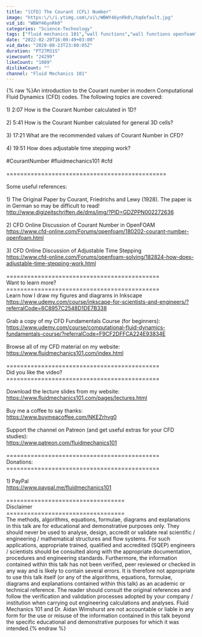 ```yaml
---
title: "[CFD] The Courant (CFL) Number"
image: "https:\/\/i.ytimg.com\/vi\/WBWY46ynRk0\/hqdefault.jpg"
vid_id: "WBWY46ynRk0"
categories: "Science-Technology"
tags: ["fluid mechanics 101","wall functions","wall functions openfoam"]
date: "2022-02-20T16:00:49+03:00"
vid_date: "2020-08-23T23:00:05Z"
duration: "PT27M31S"
viewcount: "24299"
likeCount: "1089"
dislikeCount: ""
channel: "Fluid Mechanics 101"
---
```

{% raw %}An introduction to the Courant number in modern Computational Fluid Dynamics (CFD) codes. The following topics are covered:<br /><br />1) 2:07 How is the Courant Number calculated in 1D?<br /><br />2) 5:41 How is the Courant Number calculated for general 3D cells? <br /><br />3) 17:21 What are the recommended values of Courant Number in CFD? <br /><br />4) 19:51 How does adjustable time stepping work? <br /><br />#CourantNumber #fluidmechanics101 #cfd<br /><br />==============================================<br /><br />Some useful references:<br /><br />1) The Original Paper by Courant, Friedrichs and Lewy (1928). The paper is in German so may be difficult to read! <br /><a rel="nofollow" target="blank" href="http://www.digizeitschriften.de/dms/img/?PID=GDZPPN002272636">http://www.digizeitschriften.de/dms/img/?PID=GDZPPN002272636</a><br /><br />2) CFD Online Discussion of Courant Number in OpenFOAM<br /><a rel="nofollow" target="blank" href="https://www.cfd-online.com/Forums/openfoam/180202-courant-number-openfoam.html">https://www.cfd-online.com/Forums/openfoam/180202-courant-number-openfoam.html</a><br /><br />3) CFD Online Discussion of Adjustable Time Stepping<br /><a rel="nofollow" target="blank" href="https://www.cfd-online.com/Forums/openfoam-solving/182824-how-does-adjustable-time-stepping-work.html">https://www.cfd-online.com/Forums/openfoam-solving/182824-how-does-adjustable-time-stepping-work.html</a><br /><br />============================================<br />Want to learn more? <br />============================================<br />Learn how I draw my figures and diagrams in Inkscape<br /><a rel="nofollow" target="blank" href="https://www.udemy.com/course/inkscape-for-scientists-and-engineers/?referralCode=6C8957C2548D1DE7B338">https://www.udemy.com/course/inkscape-for-scientists-and-engineers/?referralCode=6C8957C2548D1DE7B338</a><br /><br />Grab a copy of my CFD Fundamentals Course (for beginners):<br /><a rel="nofollow" target="blank" href="https://www.udemy.com/course/computational-fluid-dynamics-fundamentals-course/?referralCode=F9CF2DFFCA224E93834E">https://www.udemy.com/course/computational-fluid-dynamics-fundamentals-course/?referralCode=F9CF2DFFCA224E93834E</a><br /><br />Browse all of my CFD material on my website:<br /><a rel="nofollow" target="blank" href="https://www.fluidmechanics101.com/index.html">https://www.fluidmechanics101.com/index.html</a><br /><br />============================================<br />Did you like the video? <br />============================================<br /><br />Download the lecture slides from my website:<br /><a rel="nofollow" target="blank" href="https://www.fluidmechanics101.com/pages/lectures.html">https://www.fluidmechanics101.com/pages/lectures.html</a><br /><br />Buy me a coffee to say thanks:<br /><a rel="nofollow" target="blank" href="https://www.buymeacoffee.com/NKEZrhvg0">https://www.buymeacoffee.com/NKEZrhvg0</a><br /><br />Support the channel on Patreon (and get useful extras for your CFD studies):<br /><a rel="nofollow" target="blank" href="https://www.patreon.com/fluidmechanics101">https://www.patreon.com/fluidmechanics101</a><br /><br />============================================<br />Donations:<br />============================================<br /><br />1) PayPal<br /><a rel="nofollow" target="blank" href="https://www.paypal.me/fluidmechanics101">https://www.paypal.me/fluidmechanics101</a><br /><br />==================================<br />Disclaimer<br />==================================<br />The methods, algorithms, equations, formulae, diagrams and explanations in this talk are for educational and demonstrative purposes only. They should never be used to analyse, design, accredit or validate real scientific / engineering / mathematical structures and flow systems. For such applications, appropriate trained, qualified and accredited (SQEP) engineers / scientists should be consulted along with the appropriate documentation, procedures and engineering standards. Furthermore, the information contained within this talk has not been verified, peer reviewed or checked in any way and is likely to contain several errors. It is therefore not appropriate to use this talk itself (or any of the algorithms, equations, formulae, diagrams and explanations contained within this talk) as an academic or technical reference. The reader should consult the original references and follow the verification and validation processes adopted by your company / institution when carrying out engineering calculations and analyses. Fluid Mechanics 101 and Dr. Aidan Wimshurst are not accountable or liable in any form for the use or misuse of the information contained in this talk beyond the specific educational and demonstrative purposes for which it was intended.{% endraw %}
